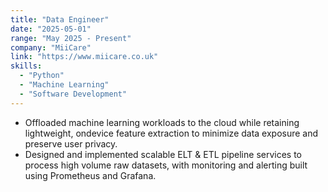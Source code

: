 ```yaml
---
title: "Data Engineer"
date: "2025-05-01"
range: "May 2025 - Present"
company: "MiiCare"
link: "https://www.miicare.co.uk"
skills:
  - "Python"
  - "Machine Learning"
  - "Software Development"
---
```


- Offloaded machine learning workloads to the cloud while retaining lightweight, ondevice feature extraction to minimize data exposure and preserve user privacy.
- Designed and implemented scalable ELT & ETL pipeline services to process high volume raw datasets, with monitoring and alerting built using Prometheus and Grafana.
